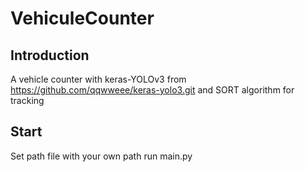 # VehiculeCounter

## Introduction
A vehicle counter with keras-YOLOv3 from https://github.com/qqwweee/keras-yolo3.git and SORT algorithm for tracking

## Start
Set path file with your own path
run main.py 
